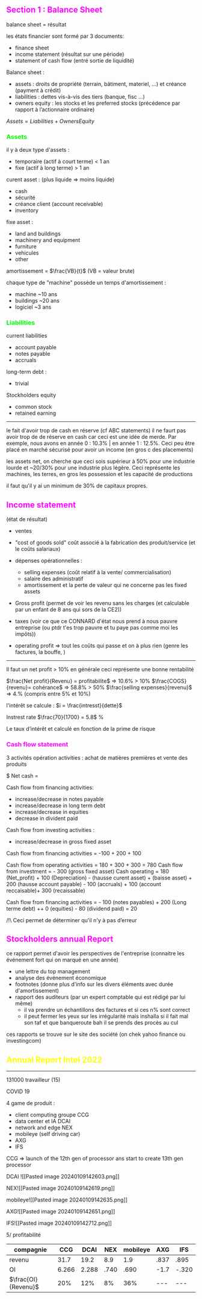 
## <font color = magenta> Section 1 : Balance Sheet  </font>


balance sheet = résultat 

les états financier sont formé par 3 documents: 
- finance sheet 
- income statement (résultat sur une période)
- statement of cash flow (entré sortie de liquidité)

Balance sheet :
- assets : droits de propriété (terrain, bâtiment, materiel, ...) et créance (payment à crédit) 
- liabilities : dettes vis-à-vis des tiers (banque, fisc ...)
- owners equity : les stocks et les preferred stocks (précédence par rapport à l’actionnaire ordinaire)

$Assets = Liabilities + Owners Equity$

### <font color = lime> Assets </font>
il y à deux type d'assets : 
- temporaire (actif à court terme) < 1 an
- fixe (actif à long terme) > 1 an

curent asset  : (plus liquide => moins liquide)
- cash
- sécurité 
- créance client (account receivable)
- inventory 

fixe asset :
- land and buildings
- machinery and equipment 
- furniture 
- vehicules
- other

amortissement = $\frac{VB}{t}$ (VB = valeur brute)

chaque type de "machine" possède un temps d'amortissement :
- machine ~10 ans
- buildings ~20 ans
- logiciel ~3 ans

### <font color = lime> Liabilities </font>

current liabilities 
- account payable 
- notes payable 
- accruals 

long-term debt :
- trivial

Stockholders equity
- common stock 
- retained earning

---
le fait d'avoir trop de cash en réserve (cf ABC statements) il ne faurt pas avoir trop de de réserve en cash car ceci est une idée de merde. Par exemple, nous avons en année 0 : 10.3% | en année 1 : 12.5%. Ceci peu être placé en marché sécurisé pour avoir un income (en gros c des placements)

les assets net, on cherche que ceci sois supérieur  à 50% pour une industrie lourde et ~20/30% pour une industrie plus légère. Ceci représente les machines, les terres, en gros les possession  et les capacité de productions

il faut qu'il y ai un minimum de 30% de capitaux propres. 

##  <font color = magenta> Income statement </font>
(état de résultat)

- ventes 
- "cost of goods sold" coût associé à la fabrication des produit/service (et le coûts salariaux)
- dépenses opérationnelles :
	- selling expenses (coût relatif à la vente/ commercialisation)
	- salaire des administratif 
	- amortissement et la perte de valeur qui ne concerne pas les fixed assets

- Gross profit (permet de voir les revenu sans les charges (et calculable par un enfant de 8 ans qui sors de la CE2))
- taxes (voir ce que ce CONNARD d'état nous prend à nous pauvre entreprise (ou ptdr t'es trop pauvre et tu paye pas comme moi les impôts))
- operating profit => tout les coûts qui passe et on à plus rien (genre les factures, la bouffe, )
---
Il faut un net profit > 10% en générale ceci représente une bonne rentabilité

$\frac{Net profit}{Revenu} = profitabilite$ => 10.6% > 10%
$\frac{COGS}{revenu}= cohérance$ => 58.8% > 50%
$\frac{selling expenses}{revenu}$ => 4.% (compris entre 5% et 10%)

l'intérêt se calcule : $i = \frac{intresst}{dette}$ 

Instrest rate $\frac{70}{1700} = 5.8$ %

Le taux d’intérêt et calculé en fonction de la prime de risque 

### <font color = magenta> Cash flow statement </font>

3 activités opération activities : achat de matières premières et vente des produits 

$ Net cash = 

Cash flow from financing activities: 
- increase/decrease in notes payable 
- increase/decrease in long term debt
- increase/decrease in equities
- decrease in divident paid 

Cash flow from investing activities :
- increase/decrease in gross fixed asset 

Cash flow from financing activities = -100 + 200 + 100 

Cash flow from operating activities = 180 + 300 + 300 = 780
Cash flow from investment = - 300 (gross fixed asset)
Cash operating = 180 (Net_profit) + 100 (Depreciation) - (hausse curent asset) + (baisse asset)  + 200 (hausse account payable) - 100 (accruals) + 100 (account reccaisable)+ 300 (recaissable)

Cash flow from financing activities =  - 100 (notes payables) + 200 (Long terme debt) ++ 0 (equities) - 80 (dividend paid) = 20

/!\\ Ceci permet de déterminer qu'il n'y à pas d’erreur 

## <font color = magenta >Stockholders annual Report </font>

ce rapport permet d'avoir les perspectives de l'entreprise (connaitre les événement fort qui on marqué en une année) 
- une lettre du top management
- analyse des événement économique 
- footnotes (donne plus d'info sur les divers éléments avec durée d'amortissement)
- rapport des auditeurs (par un expert comptable qui est rédigé par lui même) 
	- il va prendre un échantillons des factures et si ces n% sont correct  
	- il peut fermer les yeux sur les irrégularité mais inshalla si il fait mal son taf et que banqueroute bah il se prends des procès au cul  

ces rapports se trouve sur le site des société (on chek yahoo finance ou investingcom)
## <font color = yellow> Annual Report Intel 2022 </font>
---
131000 travailleur (15)

COVID 19 

4 game de produit :
+ client computing groupe CCG
+ data center et IA DCAI
+ network and edge NEX
+ mobileye (self driving car)
+ AXG
+ IFS

CCG => launch of the 12th gen of processor ans start to create 13th gen processor 

DCAI
![[Pasted image 20240109142603.png]]

NEX![[Pasted image 20240109142619.png]]

mobileye![[Pasted image 20240109142635.png]]

AXG![[Pasted image 20240109142651.png]]

IFS![[Pasted image 20240109142712.png]]


5/ profitabilité 

| compagnie | CCG | DCAI | NEX | mobileye | AXG | IFS |
| ---- | ---- | ---- | ---- | ---- | ---- | ---- |
| revenu | 31.7 | 19.2 | 8.9 | 1.9 | .837 | .895 |
| OI | 6.266 | 2.288 | .740 | .690 | -1.7 | -.320 |
| $\frac{OI}{Revenu}$  | 20% | 12% | 8% | 36% | ---<br> | --- |

